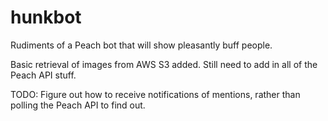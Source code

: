 # hunkbot

Rudiments of a Peach bot that will show pleasantly buff people.

Basic retrieval of images from AWS S3 added. Still need to add in all of the Peach API stuff.

TODO: Figure out how to receive notifications of mentions, rather than polling the Peach API to find out.